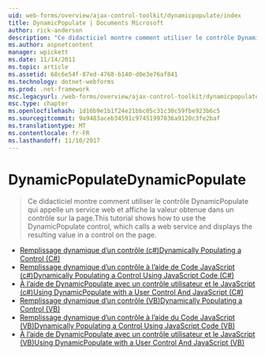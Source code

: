 ```yaml
---
uid: web-forms/overview/ajax-control-toolkit/dynamicpopulate/index
title: DynamicPopulate | Documents Microsoft
author: rick-anderson
description: "Ce didacticiel montre comment utiliser le contrôle DynamicPopulate qui appelle un service web et affiche la valeur obtenue dans un contrôle sur la page."
ms.author: aspnetcontent
manager: wpickett
ms.date: 11/14/2011
ms.topic: article
ms.assetid: 68c6e54f-87ed-4768-b140-d0e3e76af841
ms.technology: dotnet-webforms
ms.prod: .net-framework
msc.legacyurl: /web-forms/overview/ajax-control-toolkit/dynamicpopulate
msc.type: chapter
ms.openlocfilehash: 1d16b9e1b1f24e21bbc05c31c30c59fbe923b6c5
ms.sourcegitcommit: 9a9483aceb34591c97451997036a9120c3fe2baf
ms.translationtype: MT
ms.contentlocale: fr-FR
ms.lasthandoff: 11/10/2017
---
```

<a name="dynamicpopulate"></a><span data-ttu-id="7e7de-103">DynamicPopulate</span><span class="sxs-lookup"><span data-stu-id="7e7de-103">DynamicPopulate</span></span>
====================
> <span data-ttu-id="7e7de-104">Ce didacticiel montre comment utiliser le contrôle DynamicPopulate qui appelle un service web et affiche la valeur obtenue dans un contrôle sur la page.</span><span class="sxs-lookup"><span data-stu-id="7e7de-104">This tutorial shows how to use the DynamicPopulate control, which calls a web service and displays the resulting value in a control on the page.</span></span>


- [<span data-ttu-id="7e7de-105">Remplissage dynamique d’un contrôle (c#)</span><span class="sxs-lookup"><span data-stu-id="7e7de-105">Dynamically Populating a Control (C#)</span></span>](dynamically-populating-a-control-cs.md)
- [<span data-ttu-id="7e7de-106">Remplissage dynamique d’un contrôle à l’aide de Code JavaScript (c#)</span><span class="sxs-lookup"><span data-stu-id="7e7de-106">Dynamically Populating a Control Using JavaScript Code (C#)</span></span>](dynamically-populating-a-control-using-javascript-code-cs.md)
- [<span data-ttu-id="7e7de-107">À l’aide de DynamicPopulate avec un contrôle utilisateur et le JavaScript (c#)</span><span class="sxs-lookup"><span data-stu-id="7e7de-107">Using DynamicPopulate with a User Control And JavaScript (C#)</span></span>](using-dynamicpopulate-with-a-user-control-and-javascript-cs.md)
- [<span data-ttu-id="7e7de-108">Remplissage dynamique d’un contrôle (VB)</span><span class="sxs-lookup"><span data-stu-id="7e7de-108">Dynamically Populating a Control (VB)</span></span>](dynamically-populating-a-control-vb.md)
- [<span data-ttu-id="7e7de-109">Remplissage dynamique d’un contrôle à l’aide du Code JavaScript (VB)</span><span class="sxs-lookup"><span data-stu-id="7e7de-109">Dynamically Populating a Control Using JavaScript Code (VB)</span></span>](dynamically-populating-a-control-using-javascript-code-vb.md)
- [<span data-ttu-id="7e7de-110">À l’aide de DynamicPopulate avec un contrôle utilisateur et le JavaScript (VB)</span><span class="sxs-lookup"><span data-stu-id="7e7de-110">Using DynamicPopulate with a User Control And JavaScript (VB)</span></span>](using-dynamicpopulate-with-a-user-control-and-javascript-vb.md)
